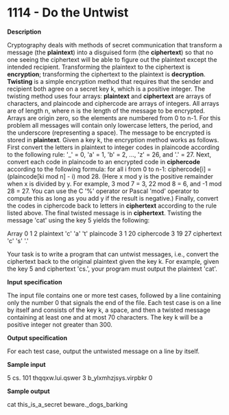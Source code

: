 # 1114 - Do the Untwist

**Description**

Cryptography deals with methods of secret communication that transform a message (the **plaintext**) into a disguised form (the **ciphertext**) so that no one seeing the ciphertext will be able to figure out the plaintext except the intended recipient. Transforming the plaintext to the ciphertext is **encryption**; transforming the ciphertext to the plaintext is **decryption**. **Twisting** is a simple encryption method that requires that the sender and recipient both agree on a secret key k, which is a positive integer. The twisting method uses four arrays: **plaintext** and **ciphertext** are arrays of characters, and plaincode and ciphercode are arrays of integers. All arrays are of length n, where n is the length of the message to be encrypted. Arrays are origin zero, so the elements are numbered from 0 to n-1. For this problem all messages will contain only lowercase letters, the period, and the underscore (representing a space). The message to be encrypted is stored in **plaintext**. Given a key k, the encryption method works as follows. First convert the letters in plaintext to integer codes in plaincode according to the following rule: '_' = 0, 'a' = 1, 'b' = 2, ..., 'z' = 26, and '.' = 27. Next, convert each code in plaincode to an encrypted code in **ciphercode** according to the following formula: for all i from 0 to n-1: ciphercode[i] = (plaincode[ki mod n] - i) mod 28. (Here x mod y is the positive remainder when x is divided by y. For example, 3 mod 7 = 3, 22 mod 8 = 6, and -1 mod 28 = 27. You can use the C '%' operator or Pascal 'mod' operator to compute this as long as you add y if the result is negative.) Finally, convert the codes in ciphercode back to letters in **ciphertext** according to the rule listed above. The final twisted message is in **ciphertext**. Twisting the message 'cat' using the key 5 yields the following:
<br/>

Array         0     1     2
plaintext    'c'   'a'	 't'
plaincode     3     1     20
ciphercode    3	    19	  27
ciphertext   'c'   's'	 '.'
<br/>

Your task is to write a program that can untwist messages, i.e., convert the ciphertext back to the original plaintext given the key k. For example, given the key 5 and ciphertext 'cs.', your program must output the plaintext 'cat'.

**Input specification**

The input file contains one or more test cases, followed by a line containing only the number 0 that signals the end of the file. Each test case is on a line by itself and consists of the key k, a space, and then a twisted message containing at least one and at most 70 characters. The key k will be a positive integer not greater than 300.

**Output specification**

For each test case, output the untwisted message on a line by itself.

**Sample input**

5 cs.
101 thqqxw.lui.qswer
3 b_ylxmhzjsys.virpbkr
0

**Sample output**

cat
this_is_a_secret
beware._dogs_barking